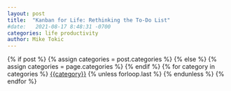 ```yaml
---
layout: post
title:  "Kanban for Life: Rethinking the To-Do List"
#date:   2021-08-17 8:48:31 -0700
categories: life productivity 
author: Mike Tokic
---
```


<div class="post-categories">
  {% if post %}
    {% assign categories = post.categories %}
  {% else %}
    {% assign categories = page.categories %}
  {% endif %}
  {% for category in categories %}
  <a href="{{site.baseurl}}/categories/#{{category|slugize}}">{{category}}</a>
  {% unless forloop.last %}&nbsp;{% endunless %}
  {% endfor %}
</div>

<br />
